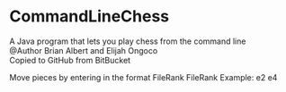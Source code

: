 # CommandLineChess
A Java program that lets you play chess from the command line\
@Author Brian Albert and Elijah Ongoco\
Copied to GitHub from BitBucket

Move pieces by entering in the format FileRank FileRank
Example: e2 e4
